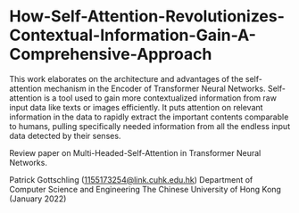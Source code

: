 # How-Self-Attention-Revolutionizes-Contextual-Information-Gain-A-Comprehensive-Approach
This work elaborates on the architecture and advantages of the self-attention mechanism in the Encoder of Transformer Neural Networks. Self-attention is a tool used to gain more contextualized information from raw input data like texts or images efficiently. It puts attention on relevant information in the data to rapidly extract the important contents comparable to humans, pulling specifically needed information from all the endless input data detected by their senses.

Review paper on Multi-Headed-Self-Attention in Transformer Neural Networks.

Patrick Gottschling (1155173254@link.cuhk.edu.hk)
Department of Computer Science and Engineering
The Chinese University of Hong Kong
(January 2022)
